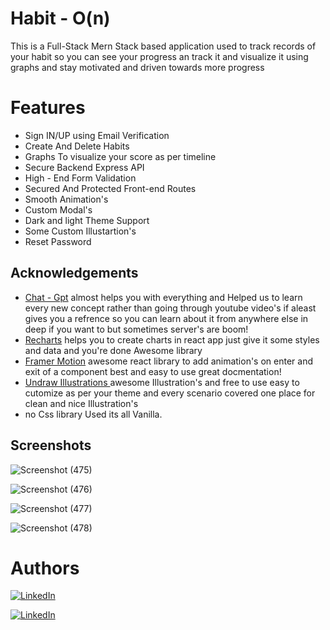 
# Habit - O(n)

This is a Full-Stack Mern Stack based application used to track records of your habit so you can see your progress an track it and visualize it using graphs and stay motivated and driven towards more progress 

# Features 
- Sign IN/UP using Email Verification
- Create And Delete Habits
- Graphs To visualize your score as per timeline
- Secure Backend Express API
- High - End Form Validation 
- Secured And Protected Front-end Routes 
- Smooth Animation's 
- Custom Modal's 
- Dark and light Theme Support 
- Some Custom Illustartion's 
- Reset Password

## Acknowledgements

 - [Chat - Gpt](https://chat.openai.com/) almost helps you with everything and Helped us to learn every new concept rather than going through youtube video's if aleast gives you  a refrence so you can learn about it from anywhere else in deep if you want to but sometimes server's are boom!
 - [Recharts](https://recharts.org/) helps you to create charts in react app just give it some styles and data and you're done Awesome library 
 - [Framer Motion](https://www.framer.com/motion/)  awesome react library to add animation's on enter and exit of a component best and easy to use great docmentation! 
 - [Undraw Illustrations ](https://undraw.co/) awesome Illustration's and free to use easy to cutomize as per your theme and every scenario covered one place for clean and nice Illustration's 
 - no Css library Used its all Vanilla.

## Screenshots

![Screenshot (475)](https://user-images.githubusercontent.com/95131664/221404308-834f0eff-c817-42c8-b939-4aec44c23e2f.png)

![Screenshot (476)](https://user-images.githubusercontent.com/95131664/221404311-0c02b7fa-0e99-47d9-8e8e-707e4382f979.png)

![Screenshot (477)](https://user-images.githubusercontent.com/95131664/221404315-6c1dd94a-70d8-4a46-9af9-a7745935e2c2.png)

![Screenshot (478)](https://user-images.githubusercontent.com/95131664/221404319-ca62b7c1-3a1a-41b2-9a7b-1eb64f5eae01.png)

# Authors
[![LinkedIn ](https://img.shields.io/badge/sahil's-%230077B5.svg?style=for-the-badge&logo=linkedin&logoColor=white)](https://www.linkedin.com/in/sahil-saharn/)

[![LinkedIn ](https://img.shields.io/badge/Gurjass's-%230077B5.svg?style=for-the-badge&logo=linkedin&logoColor=white)](https://www.linkedin.com/in/gurjaspreet-singh-08995721a/)